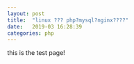 ```yaml
---
layout: post
title:  "linux ??? php?mysql?nginx????"
date:   2019-03 16:28:39
categories: php
---
```

this is the test page!